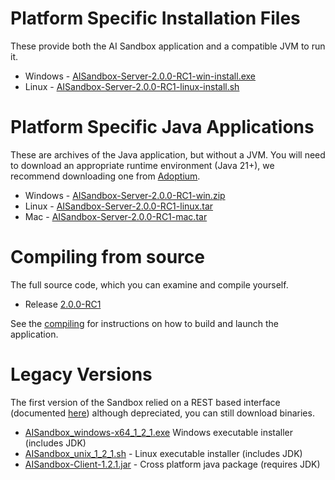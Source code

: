 # Platform Specific Installation Files

These provide both the AI Sandbox application and a compatible JVM to run it.

- Windows - [AISandbox-Server-2.0.0-RC1-win-install.exe](https://files.aisandbox.dev/AISandbox-Server-2.0.0-RC1-win-install.exe)
- Linux - [AISandbox-Server-2.0.0-RC1-linux-install.sh](https://files.aisandbox.dev/AISandbox-Server-2.0.0-RC1-linux-install.sh)

# Platform Specific Java Applications

These are archives of the Java application, but without a JVM. You will need to download an appropriate runtime environment (Java 21+), we recommend downloading one from [Adoptium](https://adoptium.net/).

- Windows - [AISandbox-Server-2.0.0-RC1-win.zip](https://files.aisandbox.dev/AISandbox-Server-2.0.0-RC1-win.zip)
- Linux - [AISandbox-Server-2.0.0-RC1-linux.tar](https://files.aisandbox.dev/AISandbox-Server-2.0.0-RC1-linux.tar)
- Mac - [AISandbox-Server-2.0.0-RC1-mac.tar](https://files.aisandbox.dev/AISandbox-Server-2.0.0-RC1-mac.tar)

# Compiling from source

The full source code, which you can examine and compile yourself.

- Release [2.0.0-RC1](https://github.com/graham-evans/AISandbox-Server/releases/tag/2.0.0-RC1)

See the [compiling](../dev/Compiling.md) for instructions on how to build and launch the application.

# Legacy Versions

The first version of the Sandbox relied on a REST based interface (documented [here](../legacy/index.md)) although depreciated, you can still download binaries.

- [AISandbox_windows-x64_1_2_1.exe](https://files.aisandbox.dev/AISandbox_windows-x64_1_2_1.exe) Windows executable installer (includes JDK)
- [AISandbox_unix_1_2_1.sh](https://files.aisandbox.dev/AISandbox_unix_1_2_1.sh) - Linux executable installer (includes JDK)
- [AISandbox-Client-1.2.1.jar](https://files.aisandbox.dev/AISandbox-Client-1.2.1.jar) - Cross platform java package (requires JDK)